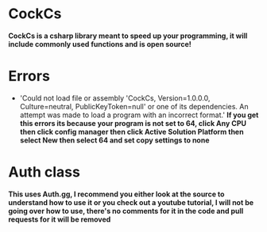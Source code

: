 # CockCs
**CockCs is a csharp library meant to speed up your programming, it will include commonly used functions and is open source!**

# Errors
* 'Could not load file or assembly 'CockCs, Version=1.0.0.0, Culture=neutral, PublicKeyToken=null' or one of its dependencies. An attempt was made to load a program with an incorrect format.'
**If you get this errors its because your program is not set to 64, click Any CPU then click config manager then click Active Solution Platform then select New then select 64 and set copy settings to none**

# Auth class
**This uses Auth.gg, I recommend you either look at the source to understand how to use it or you check out a youtube tutorial, I will not be going over how to use, there's no comments for it in the code and pull requests for it will be removed**
